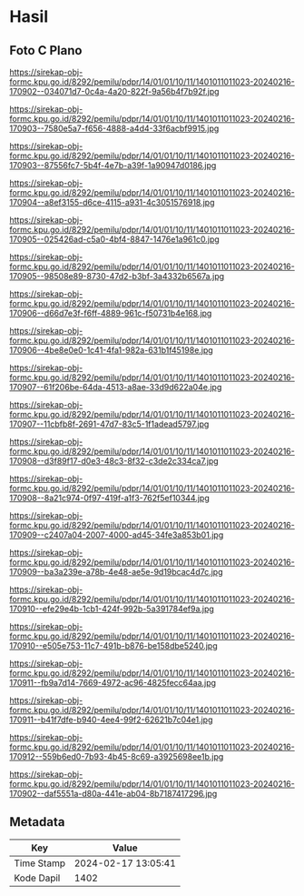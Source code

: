 # Hasil

## Foto C Plano

https://sirekap-obj-formc.kpu.go.id/8292/pemilu/pdpr/14/01/01/10/11/1401011011023-20240216-170902--034071d7-0c4a-4a20-822f-9a56b4f7b92f.jpg

https://sirekap-obj-formc.kpu.go.id/8292/pemilu/pdpr/14/01/01/10/11/1401011011023-20240216-170903--7580e5a7-f656-4888-a4d4-33f6acbf9915.jpg

https://sirekap-obj-formc.kpu.go.id/8292/pemilu/pdpr/14/01/01/10/11/1401011011023-20240216-170903--87556fc7-5b4f-4e7b-a39f-1a90947d0186.jpg

https://sirekap-obj-formc.kpu.go.id/8292/pemilu/pdpr/14/01/01/10/11/1401011011023-20240216-170904--a8ef3155-d6ce-4115-a931-4c3051576918.jpg

https://sirekap-obj-formc.kpu.go.id/8292/pemilu/pdpr/14/01/01/10/11/1401011011023-20240216-170905--025426ad-c5a0-4bf4-8847-1476e1a961c0.jpg

https://sirekap-obj-formc.kpu.go.id/8292/pemilu/pdpr/14/01/01/10/11/1401011011023-20240216-170905--98508e89-8730-47d2-b3bf-3a4332b6567a.jpg

https://sirekap-obj-formc.kpu.go.id/8292/pemilu/pdpr/14/01/01/10/11/1401011011023-20240216-170906--d66d7e3f-f6ff-4889-961c-f50731b4e168.jpg

https://sirekap-obj-formc.kpu.go.id/8292/pemilu/pdpr/14/01/01/10/11/1401011011023-20240216-170906--4be8e0e0-1c41-4fa1-982a-631b1f45198e.jpg

https://sirekap-obj-formc.kpu.go.id/8292/pemilu/pdpr/14/01/01/10/11/1401011011023-20240216-170907--61f206be-64da-4513-a8ae-33d9d622a04e.jpg

https://sirekap-obj-formc.kpu.go.id/8292/pemilu/pdpr/14/01/01/10/11/1401011011023-20240216-170907--11cbfb8f-2691-47d7-83c5-1f1adead5797.jpg

https://sirekap-obj-formc.kpu.go.id/8292/pemilu/pdpr/14/01/01/10/11/1401011011023-20240216-170908--d3f89f17-d0e3-48c3-8f32-c3de2c334ca7.jpg

https://sirekap-obj-formc.kpu.go.id/8292/pemilu/pdpr/14/01/01/10/11/1401011011023-20240216-170908--8a21c974-0f97-419f-a1f3-762f5ef10344.jpg

https://sirekap-obj-formc.kpu.go.id/8292/pemilu/pdpr/14/01/01/10/11/1401011011023-20240216-170909--c2407a04-2007-4000-ad45-34fe3a853b01.jpg

https://sirekap-obj-formc.kpu.go.id/8292/pemilu/pdpr/14/01/01/10/11/1401011011023-20240216-170909--ba3a239e-a78b-4e48-ae5e-9d19bcac4d7c.jpg

https://sirekap-obj-formc.kpu.go.id/8292/pemilu/pdpr/14/01/01/10/11/1401011011023-20240216-170910--efe29e4b-1cb1-424f-992b-5a391784ef9a.jpg

https://sirekap-obj-formc.kpu.go.id/8292/pemilu/pdpr/14/01/01/10/11/1401011011023-20240216-170910--e505e753-11c7-491b-b876-be158dbe5240.jpg

https://sirekap-obj-formc.kpu.go.id/8292/pemilu/pdpr/14/01/01/10/11/1401011011023-20240216-170911--fb9a7d14-7669-4972-ac96-4825fecc64aa.jpg

https://sirekap-obj-formc.kpu.go.id/8292/pemilu/pdpr/14/01/01/10/11/1401011011023-20240216-170911--b41f7dfe-b940-4ee4-99f2-62621b7c04e1.jpg

https://sirekap-obj-formc.kpu.go.id/8292/pemilu/pdpr/14/01/01/10/11/1401011011023-20240216-170912--559b6ed0-7b93-4b45-8c69-a3925698ee1b.jpg

https://sirekap-obj-formc.kpu.go.id/8292/pemilu/pdpr/14/01/01/10/11/1401011011023-20240216-170902--daf5551a-d80a-441e-ab04-8b7187417296.jpg


## Metadata

| Key        | Value               |
| ---------- | ------------------- |
| Time Stamp | 2024-02-17 13:05:41 |
| Kode Dapil | 1402                |



